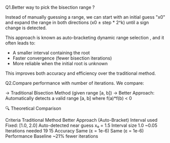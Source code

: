 Q1.Better way to pick the bisection range ?

Instead of manually guessing a range, we can start with an initial guess "x0" and expand the range in both directions (x0 ± step * 2^k) until a sign change is detected.

This approach is known as auto-bracketing dynamic range selection , and it often leads to:

- A smaller interval containing the root
- Faster convergence (fewer bisection iterations)
- More reliable when the initial root is unknown

This improves both accuracy and efficiency over the traditional method.




Q2.Compare performance with number of iterations.
We compare:

-> Traditional Bisection Method (given range [a, b])
-> Better Approach: Automatically detects a valid range [a, b] where f(a)*f(b) < 0

🔍 Theoretical Comparison

Criteria	        Traditional Method	       Better Approach (Auto-Bracket)
Interval used	    Fixed: [1.0, 2.0]	       Auto-detected near guess x₀ = 1.5
Interval size	      1.0	                        ~0.05
Iterations needed	  19	                             15
Accuracy	         Same (ε = 1e-6)	            Same (ε = 1e-6)
Performance	         Baseline            	    ~21% fewer iterations